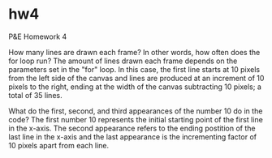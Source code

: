# hw4
P&amp;E Homework 4

How many lines are drawn each frame? In other words, how often does the for loop run?
The amount of lines drawn each frame depends on the parameters set in the "for" loop.  In this case, the first line starts at 10 pixels from the left side of the canvas and lines are produced at an increment of 10 pixels to the right, ending at the width of the canvas subtracting 10 pixels; a total of 35 lines.

What do the first, second, and third appearances of the number 10 do in the code?
The first number 10 represents the initial starting point of the first line in the x-axis.  The second appearance refers to the ending postition of the last line in the x-axis and the last appearance is the incrementing factor of 10 pixels apart from each line.

